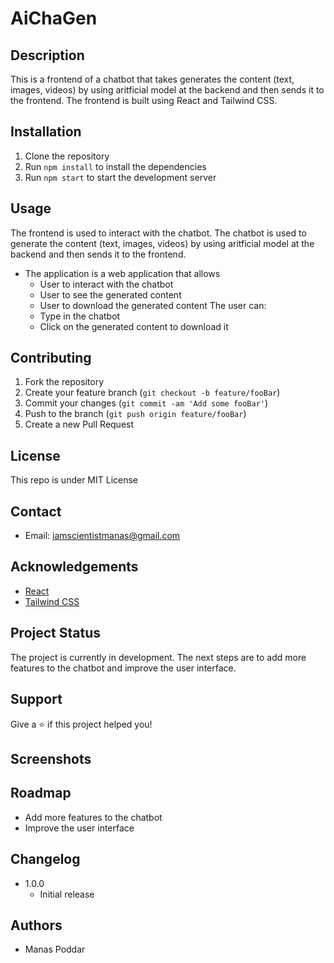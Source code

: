 # AiChaGen

## Description

This is a frontend of a chatbot that takes generates the content (text, images, videos) by using aritficial model at the backend and then sends it to the frontend. The frontend is built using React and Tailwind CSS.

## Installation

1. Clone the repository
2. Run `npm install` to install the dependencies
3. Run `npm start` to start the development server

## Usage

The frontend is used to interact with the chatbot. The chatbot is used to generate the content (text, images, videos) by using aritficial model at the backend and then sends it to the frontend.
- The application is a web application that allows
    - User to interact with the chatbot
    - User to see the generated content
    - User to download the generated content
    The user can:
    - Type in the chatbot
    - Click on the generated content to download it

## Contributing

1. Fork the repository
2. Create your feature branch (`git checkout -b feature/fooBar`)
3. Commit your changes (`git commit -am 'Add some fooBar'`)
4. Push to the branch (`git push origin feature/fooBar`)
5. Create a new Pull Request

## License

This repo is under MIT License

## Contact

- Email: [iamscientistmanas@gmail.com](mailto:iamscientistmanas@gmail.com)

## Acknowledgements

- [React](https://reactjs.org/)
- [Tailwind CSS](https://tailwindcss.com/)

## Project Status

The project is currently in development. The next steps are to add more features to the chatbot and improve the user interface.

## Support

Give a ⭐️ if this project helped you!

## Screenshots



## Roadmap

- Add more features to the chatbot
- Improve the user interface

## Changelog

- 1.0.0
    - Initial release

## Authors

- Manas Poddar
